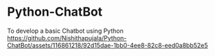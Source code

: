 # Python-ChatBot
To develop a basic Chatbot using Python
https://github.com/Nishithapujala/Python-ChatBot/assets/116861218/92d15dae-1bb0-4ee8-82c8-eed0a8bb52e5
